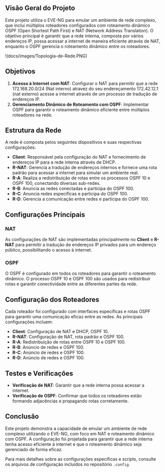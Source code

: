 ## Visão Geral do Projeto



Este projeto utiliza o EVE-NG para emular um ambiente de rede complexo, que inclui múltiplos roteadores configurados com roteamento dinâmico OSPF (Open Shortest Path First) e NAT (Network Address Translation). O objetivo principal é garantir que a rede interna, composta por vários endereços IP, possa acessar a internet de maneira eficiente através de NAT, enquanto o OSPF gerencia o roteamento dinâmico entre os roteadores.

!(docs/images/Topologia-de-Rede.PNG)
## Objetivos

1. **Acesso à Internet com NAT**: Configurar o NAT para permitir que a rede 172.168.20.0/24 (Nat interno) atravez do seu endereçamento 172.42.12.1 (nat externo) acesse a internet através de um processo de tradução de endereços IP.
2. **Gerenciamento Dinâmico de Roteamento com OSPF**: Implementar OSPF para garantir o roteamento dinâmico eficiente entre múltiplos roteadores na rede.

## Estrutura da Rede

A rede é composta pelos seguintes dispositivos e suas respectivas configurações:

- **Client**: Responsável pela configuração do NAT e fornecimento de endereços IP para a rede interna através de DHCP.
- **R-NAT**: Gerencia a tradução de endereços internos e fornece uma rota padrão para acessar a internet para simular um ambiente real.
- **R-A**: Realiza a redistribuição de rotas entre os processos OSPF 10 e OSPF 100, conectando diversas sub-redes.
- **R-B**: Anuncia as redes conectadas e participa do OSPF 100.
- **R-C**: Anuncia redes específicas e participa do OSPF 100.
- **R-D**: Gerencia a comunicação entre redes e participa do OSPF 100.

## Configurações Principais

### NAT

As configurações de NAT são implementadas principalmente no **Client** e **R-NAT** para permitir a tradução de endereços IP privados para um endereço público, possibilitando o acesso à internet.

### OSPF

O OSPF é configurado em todos os roteadores para garantir o roteamento dinâmico. O processo OSPF 10 e OSPF 100 são usados para redistribuir rotas e garantir conectividade entre as diferentes partes da rede.

## Configuração dos Roteadores

Cada roteador foi configurado com interfaces específicas e rotas OSPF para garantir uma comunicação eficaz entre as redes. As principais configurações incluem:

- **Client**: Configuração de NAT e DHCP, OSPF 10.
- **R-NAT**: Configuração de NAT, rota padrão e OSPF 100.
- **R-A**: Redistribuição de rotas entre OSPF 10 e OSPF 100.
- **R-B**: Anúncio de redes e OSPF 100.
- **R-C**: Anúncio de redes e OSPF 100.
- **R-D**: Anúncio de redes e OSPF 100.

## Testes e Verificações

- **Verificação de NAT**: Garantir que a rede interna possa acessar a internet.
- **Verificação de OSPF**: Confirmar que todos os roteadores estão formando adjacências e propagando rotas corretamente.

## Conclusão

Este projeto demonstra a capacidade de emular um ambiente de rede complexo utilizando o EVE-NG, com foco em NAT e roteamento dinâmico com OSPF. A configuração foi projetada para garantir que a rede interna tenha acesso eficiente à internet e que o roteamento dinâmico seja gerenciado de forma eficaz.

Para mais detalhes sobre as configurações específicas e scripts, consulte os arquivos de configuração incluídos no repositório `.config`.
